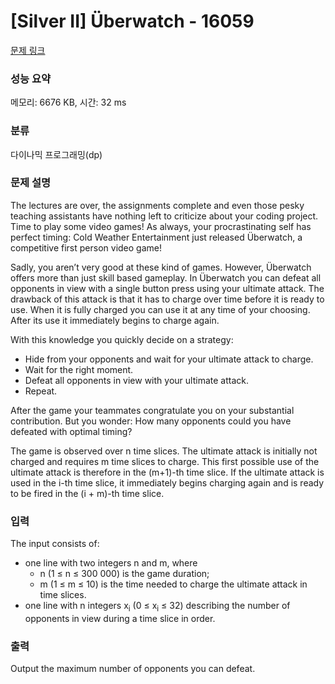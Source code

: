 # [Silver II] Überwatch - 16059 

[문제 링크](https://www.acmicpc.net/problem/16059) 

### 성능 요약

메모리: 6676 KB, 시간: 32 ms

### 분류

다이나믹 프로그래밍(dp)

### 문제 설명

<p>The lectures are over, the assignments complete and even those pesky teaching assistants have nothing left to criticize about your coding project. Time to play some video games! As always, your procrastinating self has perfect timing: Cold Weather Entertainment just released Überwatch, a competitive first person video game!</p>

<p>Sadly, you aren’t very good at these kind of games. However, Überwatch offers more than just skill based gameplay. In Überwatch you can defeat all opponents in view with a single button press using your ultimate attack. The drawback of this attack is that it has to charge over time before it is ready to use. When it is fully charged you can use it at any time of your choosing. After its use it immediately begins to charge again.</p>

<p>With this knowledge you quickly decide on a strategy:</p>

<ul>
	<li>Hide from your opponents and wait for your ultimate attack to charge.</li>
	<li>Wait for the right moment.</li>
	<li>Defeat all opponents in view with your ultimate attack.</li>
	<li>Repeat.</li>
</ul>

<p>After the game your teammates congratulate you on your substantial contribution. But you wonder: How many opponents could you have defeated with optimal timing?</p>

<p>The game is observed over n time slices. The ultimate attack is initially not charged and requires m time slices to charge. This first possible use of the ultimate attack is therefore in the (m+1)-th time slice. If the ultimate attack is used in the i-th time slice, it immediately begins charging again and is ready to be fired in the (i + m)-th time slice.</p>

### 입력 

 <p>The input consists of:</p>

<ul>
	<li>one line with two integers n and m, where
	<ul>
		<li>n (1 ≤ n ≤ 300 000) is the game duration;</li>
		<li>m (1 ≤ m ≤ 10) is the time needed to charge the ultimate attack in time slices.</li>
	</ul>
	</li>
	<li>one line with n integers x<sub>i</sub> (0 ≤ x<sub>i</sub> ≤ 32) describing the number of opponents in view during a time slice in order.</li>
</ul>

### 출력 

 <p>Output the maximum number of opponents you can defeat.</p>

